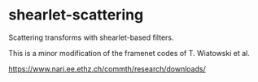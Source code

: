 # shearlet-scattering
Scattering transforms with shearlet-based filters. 

This is a minor modification of the framenet codes of T. Wiatowski et al.

https://www.nari.ee.ethz.ch/commth/research/downloads/

